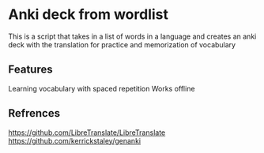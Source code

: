 # Anki deck from wordlist
This is a script that takes in a list of words in a language and creates an anki deck with the translation for practice and memorization of vocabulary

## Features
Learning vocabulary with spaced repetition
Works offline


## Refrences
https://github.com/LibreTranslate/LibreTranslate
https://github.com/kerrickstaley/genanki